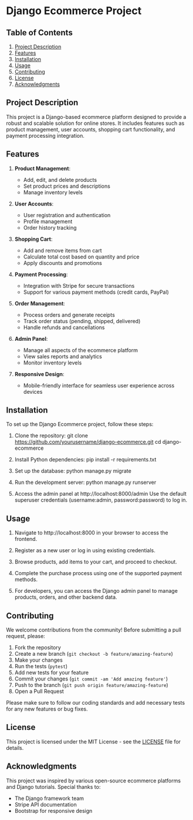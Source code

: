 
# Django Ecommerce Project

## Table of Contents
1. [Project Description](#project-description)
2. [Features](#features)
3. [Installation](#installation)
4. [Usage](#usage)
5. [Contributing](#contributing)
6. [License](#license)
7. [Acknowledgments](#acknowledgments)

## Project Description

This project is a Django-based ecommerce platform designed to provide a robust and scalable solution for online stores. It includes features such as product management, user accounts, shopping cart functionality, and payment processing integration.

## Features

1. **Product Management**: 
   - Add, edit, and delete products
   - Set product prices and descriptions
   - Manage inventory levels

2. **User Accounts**:
   - User registration and authentication
   - Profile management
   - Order history tracking

3. **Shopping Cart**:
   - Add and remove items from cart
   - Calculate total cost based on quantity and price
   - Apply discounts and promotions

4. **Payment Processing**:
   - Integration with Stripe for secure transactions
   - Support for various payment methods (credit cards, PayPal)

5. **Order Management**:
   - Process orders and generate receipts
   - Track order status (pending, shipped, delivered)
   - Handle refunds and cancellations

6. **Admin Panel**:
   - Manage all aspects of the ecommerce platform
   - View sales reports and analytics
   - Monitor inventory levels

7. **Responsive Design**:
   - Mobile-friendly interface for seamless user experience across devices

## Installation

To set up the Django Ecommerce project, follow these steps:

1. Clone the repository:
git clone https://github.com/yourusername/django-ecommerce.git cd django-ecommerce


2. Install Python dependencies:
pip install -r requirements.txt


3. Set up the database:
python manage.py migrate


4. Run the development server:
python manage.py runserver


5. Access the admin panel at http://localhost:8000/admin
   Use the default superuser credentials (username:admin, password:password) to log in.

## Usage

1. Navigate to http://localhost:8000 in your browser to access the frontend.

2. Register as a new user or log in using existing credentials.

3. Browse products, add items to your cart, and proceed to checkout.

4. Complete the purchase process using one of the supported payment methods.

5. For developers, you can access the Django admin panel to manage products, orders, and other backend data.

## Contributing

We welcome contributions from the community! Before submitting a pull request, please:

1. Fork the repository
2. Create a new branch (`git checkout -b feature/amazing-feature`)
3. Make your changes
4. Run the tests (`pytest`)
5. Add new tests for your feature
6. Commit your changes (`git commit -am 'Add amazing feature'`)
7. Push to the branch (`git push origin feature/amazing-feature`)
8. Open a Pull Request

Please make sure to follow our coding standards and add necessary tests for any new features or bug fixes.

## License

This project is licensed under the MIT License - see the [LICENSE](LICENSE) file for details.

## Acknowledgments

This project was inspired by various open-source ecommerce platforms and Django tutorials. Special thanks to:
- The Django framework team
- Stripe API documentation
- Bootstrap for responsive design
